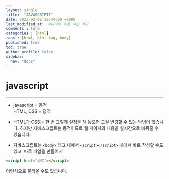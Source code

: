 ```yaml
---
layout: single
title:  "JAVASCRIPT?"
date: 2022-02-02 19:44:00 +0900
last_modified_at:  #마지막 수정 시간 적기
comments : ture
categories : [html]
tags : [html, html tag, body]
published: true
toc: true 
author_profile: false
sidebar: 
  nav: "docs"
---
```


# javascript
---

+ javascript = 동적   
HTML, CSS = 정적

+ HTML과 CSS는 한 번 그렇게 설정을 해 놓으면 그걸 변경할 수 있는 방법이 없습니다. 하지만 자바스크립트는 동적이므로 웹 페이지의 내용을 실시간으로 바꿔줄 수 있습니다.

+ 자바스크립트는 `<body>` 태그 내에서 `<script></script>` 내에서 바로 작성할 수도 있고, 따로 파일을 만들어서

```html
<script href="경로"></script>
```

이런식으로 불러올 수도 있습니다.